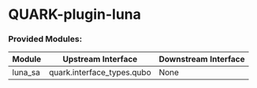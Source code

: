 # QUARK-plugin-luna

### Provided Modules:

| Module               | Upstream Interface          | Downstream Interface       |
|----------------------| --------------------------- |----------------------------|
| luna_sa              | quark.interface_types.qubo  | None                       |
